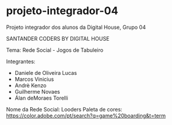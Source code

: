 # projeto-integrador-04
Projeto integrador dos alunos da Digital House, Grupo 04

SANTANDER CODERS BY DIGITAL HOUSE

Tema: Rede Social - Jogos de Tabuleiro

Integrantes:
- Daniele de Oliveira Lucas
- Marcos Vinicius
- Andrè Kenzo
- Guilherme Novaes
- Álan deMoraes Torelli 


Nome da Rede Social: Looders
Paleta de cores: https://color.adobe.com/pt/search?q=game%20boarding&t=term


